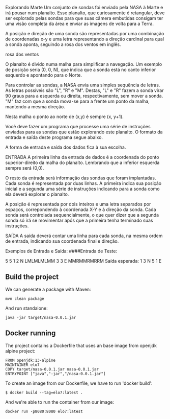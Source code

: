 Explorando Marte
Um conjunto de sondas foi enviado pela NASA à Marte e irá pousar num planalto. Esse planalto, que curiosamente é retangular, deve ser explorado pelas sondas para que suas câmera embutidas consigam ter uma visão completa da área e enviar as imagens de volta para a Terra.

A posição e direção de uma sonda são representadas por uma combinação de coordenadas x-y e uma letra representando a direção cardinal para qual a sonda aponta, seguindo a rosa dos ventos em inglês.

rosa dos ventos

O planalto é divido numa malha para simplificar a navegação. Um exemplo de posição seria (0, 0, N), que indica que a sonda está no canto inferior esquerdo e apontando para o Norte.

Para controlar as sondas, a NASA envia uma simples sequência de letras. As letras possíveis são "L", "R" e "M". Destas, "L" e "R" fazem a sonda virar 90 graus para a esquerda ou direita, respectivamente, sem mover a sonda. "M" faz com que a sonda mova-se para a frente um ponto da malha, mantendo a mesma direção.

Nesta malha o ponto ao norte de (x,y) é sempre (x, y+1).

Você deve fazer um programa que processe uma série de instruções enviadas para as sondas que estão explorando este planalto. O formato da entrada e saída deste programa segue abaixo.

A forma de entrada e saída dos dados fica à sua escolha.

ENTRADA
A primeira linha da entrada de dados é a coordenada do ponto superior-direito da malha do planalto. Lembrando que a inferior esquerda sempre será (0,0).

O resto da entrada será informação das sondas que foram implantadas. Cada sonda é representada por duas linhas. A primeira indica sua posição inicial e a segunda uma série de instruções indicando para a sonda como ela deverá explorar o planalto.

A posição é representada por dois inteiros e uma letra separados por espaços, correpondendo à coordenada X-Y e à direção da sonda. Cada sonda será controlada sequencialmente, o que quer dizer que a segunda sonda só irá se movimentar após que a primeira tenha terminado suas instruções.

SAÍDA
A saída deverá contar uma linha para cada sonda, na mesma ordem de entrada, indicando sua coordenada final e direção.

Exemplos de Entrada e Saída:
####Entrada de Teste:

5 5
1 2 N
LMLMLMLMM
3 3 E
MMRMMRMRRM
Saída esperada:
1 3 N
5 1 E

## Build the project

We can generate a package with Maven:

```
mvn clean package
```

And run standalone:

```
java -jar target/nasa-0.0.1.jar
```

## Docker running

The project contains a Dockerfile that uses an base image from openjdk alpine project:

```
FROM openjdk:13-alpine
MAINTAINER elo7
COPY target/nasa-0.0.1.jar nasa-0.0.1.jar
ENTRYPOINT ["java","-jar","/nasa-0.0.1.jar"]
```

To create an image from our Dockerfile, we have to run 'docker build':

```
$ docker build --tag=elo7:latest .
```

And we're able to run the container from our image:

```
docker run -p8080:8080 elo7:latest
```


